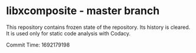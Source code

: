 # libxcomposite - master branch

This repository contains frozen state of the repository.
Its history is cleared. It is used only for static code
analysis with Codacy.

Commit Time: 1692179198